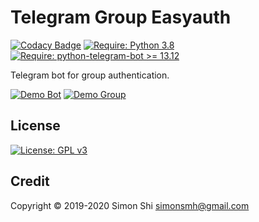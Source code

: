 # Telegram Group Easyauth

[![Codacy Badge](https://api.codacy.com/project/badge/Grade/5f1faac8eabc48c894ee4c0d4ba5920f)](https://www.codacy.com/manual/simonsmh/telegram-group-easyauth?utm_source=github.com&amp;utm_medium=referral&amp;utm_content=simonsmh/telegram-group-easyauth&amp;utm_campaign=Badge_Grade)
[![Require: Python 3.8](https://img.shields.io/badge/Python-3.8-blue)](https://www.python.org/)
[![Require: python-telegram-bot >= 13.12](https://img.shields.io/badge/python--telegram--bot-%3E%3D%2013.12-blue)](https://github.com/python-telegram-bot/python-telegram-bot)


Telegram bot for group authentication.

[![Demo Bot](https://img.shields.io/badge/Demo-Bot-green)](https://t.me/meacheckbot)
[![Demo Group](https://img.shields.io/badge/Demo-Group-green)](https://t.me/KaguraMeaGroup)

## License

[![License: GPL v3](https://img.shields.io/badge/License-GPL%20v3-blue)](https://www.gnu.org/licenses/gpl-3.0)

## Credit

Copyright © 2019-2020 Simon Shi <simonsmh@gmail.com>


